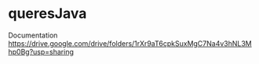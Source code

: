 # queresJava

Documentation
https://drive.google.com/drive/folders/1rXr9aT6cpkSuxMgC7Na4v3hNL3Mhp0Bg?usp=sharing
